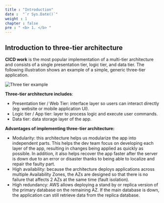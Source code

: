 ```yaml
---
title : "Introduction"
date :  "`r Sys.Date()`" 
weight : 1 
chapter : false
pre : " <b> 1. </b> "
---
```


## Introduction to three-tier architecture

**CICD work** is the most popular implementation of a multi-tier architecture and consists of a single presentation tier, logic tier, and data tier. The following illustration shows an example of a simple, generic three-tier application.

![Three tier example](/images/1.Introduction/KMS/1.1.1-create%20KMS.jpg?featherlight=false&width=50pc)

**Three-tier architecture includes**:
- Presentation tier / Web Tier: interface layer so users can interact directly (eg: website or mobile application UI).
- Logic tier / App tier: layer to process logic and execute user commands.
- Data tier: data storage layer of the app.

**Advantages of implementing three-tier architecture:**
- Modularity: this architecture helps us modularize the app into independent parts. This helps the dev team focus on developing each layer of the app, resulting in changes being applied as quickly as possible. In addition, it also helps recover the app faster after the server is down due to an error or disaster thanks to being able to localize and repair the faulty part.
- High availability: because the architecture deploys applications across multiple Availability Zones, the AZs are designed so that there is no failure that affects 2 AZs at the same time (fault isolation).
- High redundancy: AWS allows deploying a stand by or replica version of the primary database on the remaining AZ. If the main database is down, the application can still retrieve data from the replica database.